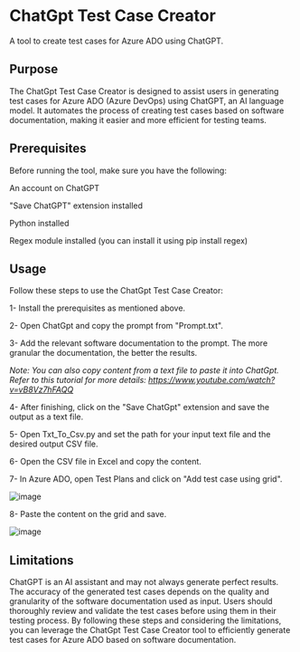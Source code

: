 # ChatGpt Test Case Creator

A tool to create test cases for Azure ADO using ChatGPT.

## Purpose
The ChatGpt Test Case Creator is designed to assist users in generating test cases for Azure ADO (Azure DevOps) using ChatGPT, an AI language model. It automates the process of creating test cases based on software documentation, making it easier and more efficient for testing teams.

## Prerequisites
Before running the tool, make sure you have the following:

An account on ChatGPT

"Save ChatGPT" extension installed

Python installed

Regex module installed (you can install it using pip install regex)

## Usage
Follow these steps to use the ChatGpt Test Case Creator:

1- Install the prerequisites as mentioned above.

2- Open ChatGpt and copy the prompt from "Prompt.txt".

3- Add the relevant software documentation to the prompt. The more granular the documentation, the better the results.

*Note: You can also copy content from a text file to paste it into ChatGpt. Refer to this tutorial for more details: https://www.youtube.com/watch?v=vB8Vz7hFAQQ*

4- After finishing, click on the "Save ChatGpt" extension and save the output as a text file.

5- Open Txt_To_Csv.py and set the path for your input text file and the desired output CSV file.

6- Open the CSV file in Excel and copy the content.

7- In Azure ADO, open Test Plans and click on "Add test case using grid".

![image](https://user-images.githubusercontent.com/13317539/232628586-a6dd26a0-e9e4-4cf7-9c1c-6253ac7ccd7e.png)

8- Paste the content on the grid and save.

![image](https://user-images.githubusercontent.com/13317539/232628688-af4ff94b-50e7-49fd-98a1-f751e766f3b2.png)

## Limitations
ChatGPT is an AI assistant and may not always generate perfect results.
The accuracy of the generated test cases depends on the quality and granularity of the software documentation used as input.
Users should thoroughly review and validate the test cases before using them in their testing process.
By following these steps and considering the limitations, you can leverage the ChatGpt Test Case Creator tool to efficiently generate test cases for Azure ADO based on software documentation.
